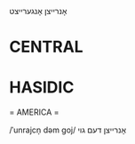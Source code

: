 אָנרייצן
אָנגערייצט

CENTRAL
========

HASIDIC
=======
= AMERICA = 

/ˈunrajcn̩ dəm goj/ אָנרייצן דעם גוי